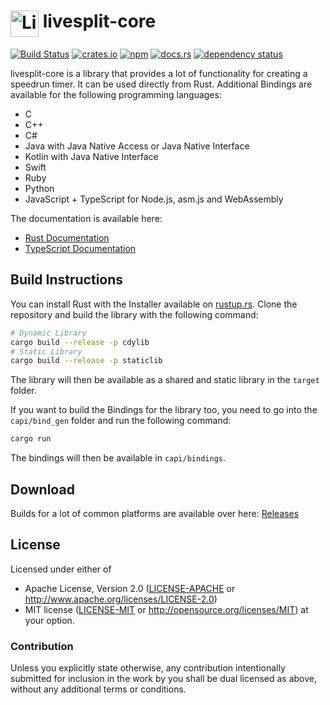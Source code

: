 # <img src="https://raw.githubusercontent.com/LiveSplit/LiveSplit/master/LiveSplit/Resources/Icon.png" alt="LiveSplit" height="42" width="45" align="top"/> livesplit-core

[![Build Status](https://github.com/LiveSplit/livesplit-core/workflows/Rust/badge.svg)](https://github.com/LiveSplit/livesplit-core/actions)
[![crates.io](https://img.shields.io/crates/v/livesplit-core.svg)](https://crates.io/crates/livesplit-core)
[![npm](https://img.shields.io/npm/v/livesplit-core.svg)](https://www.npmjs.com/package/livesplit-core)
[![docs.rs](https://docs.rs/livesplit-core/badge.svg)](https://docs.rs/livesplit-core/)
[![dependency status](https://deps.rs/repo/github/LiveSplit/livesplit-core/status.svg)](https://deps.rs/repo/github/LiveSplit/livesplit-core)

livesplit-core is a library that provides a lot of functionality for creating a
speedrun timer. It can be used directly from Rust. Additional Bindings are
available for the following programming languages:

- C
- C++
- C#
- Java with Java Native Access or Java Native Interface
- Kotlin with Java Native Interface
- Swift
- Ruby
- Python
- JavaScript + TypeScript for Node.js, asm.js and WebAssembly

The documentation is available here:

- [Rust Documentation](https://docs.rs/livesplit-core/)
- [TypeScript Documentation](https://livesplit.org/livesplit-core-docs/)

## Build Instructions

You can install Rust with the Installer available on [rustup.rs](https://rustup.rs/).
Clone the repository and build the library with the following command:

```bash
# Dynamic Library
cargo build --release -p cdylib
# Static Library
cargo build --release -p staticlib
```

The library will then be available as a shared and static library in the `target` folder.

If you want to build the Bindings for the library too, you need to go into the
`capi/bind_gen` folder and run the following command:

```bash
cargo run
```

The bindings will then be available in `capi/bindings`.

## Download

Builds for a lot of common platforms are available over here: [Releases](https://github.com/LiveSplit/livesplit-core/releases)

## License

Licensed under either of
  * Apache License, Version 2.0 ([LICENSE-APACHE](LICENSE-APACHE) or
    http://www.apache.org/licenses/LICENSE-2.0)
  * MIT license ([LICENSE-MIT](LICENSE-MIT) or
    http://opensource.org/licenses/MIT) at your option.

### Contribution

Unless you explicitly state otherwise, any contribution intentionally submitted
for inclusion in the work by you shall be dual licensed as above, without any
additional terms or conditions.

